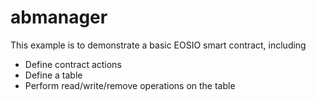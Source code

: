 # abmanager

This example is to demonstrate a basic EOSIO smart contract, including

- Define contract actions
- Define a table
- Perform read/write/remove operations on the table
